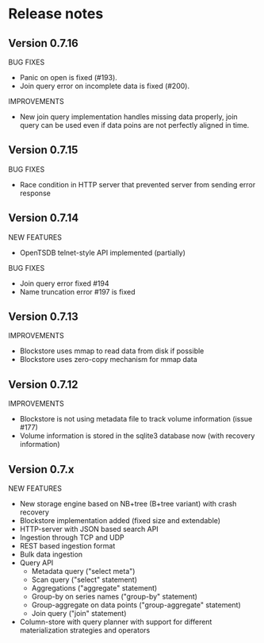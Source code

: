 Release notes
=============

Version 0.7.16
--------------

BUG FIXES

* Panic on open is fixed (#193).
* Join query error on incomplete data is fixed (#200).

IMPROVEMENTS

* New join query implementation handles missing data properly, join query can be
  used even if data poins are not perfectly aligned in time.

Version 0.7.15
--------------

BUG FIXES

* Race condition in HTTP server that prevented server from sending error response

Version 0.7.14
--------------

NEW FEATURES

* OpenTSDB telnet-style API implemented (partially)

BUG FIXES

* Join query error fixed #194
* Name truncation error #197 is fixed

Version 0.7.13
--------------

IMPROVEMENTS

* Blockstore uses mmap to read data from disk if possible
* Blockstore uses zero-copy mechanism for mmap data

Version 0.7.12
--------------

IMPROVEMENTS

* Blockstore is not using metadata file to track volume information (issue #177)
* Volume information is stored in the sqlite3 database now (with recovery information)

Version 0.7.x
-------------

NEW FEATURES

* New storage engine based on NB+tree (B+tree variant) with crash recovery
* Blockstore implementation added (fixed size and extendable)
* HTTP-server with JSON based search API
* Ingestion through TCP and UDP
* REST based ingestion format
* Bulk data ingestion
* Query API
  - Metadata query ("select meta")
  - Scan query ("select" statement)
  - Aggregations ("aggregate" statement)
  - Group-by on series names ("group-by" statement)
  - Group-aggregate on data points ("group-aggregate" statement)
  - Join query ("join" statement)
* Column-store with query planner with support for different materialization strategies
  and operators
